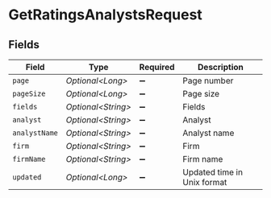 # GetRatingsAnalystsRequest


## Fields

| Field                       | Type                        | Required                    | Description                 |
| --------------------------- | --------------------------- | --------------------------- | --------------------------- |
| `page`                      | *Optional\<Long>*           | :heavy_minus_sign:          | Page number                 |
| `pageSize`                  | *Optional\<Long>*           | :heavy_minus_sign:          | Page size                   |
| `fields`                    | *Optional\<String>*         | :heavy_minus_sign:          | Fields                      |
| `analyst`                   | *Optional\<String>*         | :heavy_minus_sign:          | Analyst                     |
| `analystName`               | *Optional\<String>*         | :heavy_minus_sign:          | Analyst name                |
| `firm`                      | *Optional\<String>*         | :heavy_minus_sign:          | Firm                        |
| `firmName`                  | *Optional\<String>*         | :heavy_minus_sign:          | Firm name                   |
| `updated`                   | *Optional\<Long>*           | :heavy_minus_sign:          | Updated time in Unix format |